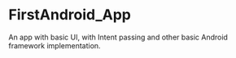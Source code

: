 # FirstAndroid_App
An app with basic UI, with Intent passing and other basic Android framework implementation.
